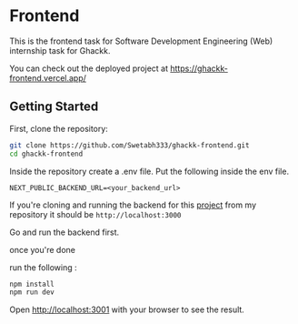 # Frontend 

This is the frontend task for Software Development Engineering (Web) internship task for Ghackk.

You can check out the deployed project at https://ghackk-frontend.vercel.app/

## Getting Started

First, clone the repository:

```bash
git clone https://github.com/Swetabh333/ghackk-frontend.git
cd ghackk-frontend
```
Inside the repository create a .env file.
Put the following inside the env file.

```
NEXT_PUBLIC_BACKEND_URL=<your_backend_url>
```
If you're cloning and running the backend for this [project](https://github.com/Swetabh333/ghackk-backend) from my repository it should be `http://localhost:3000`

Go and run the backend first.

once you're done

run the following : 
```bash
npm install
npm run dev
```


Open [http://localhost:3001](http://localhost:3001) with your browser to see the result.


